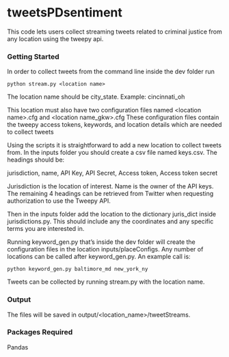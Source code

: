 # tweetsPDsentiment
This code lets users collect streaming tweets related to criminal justice from any location using the tweepy api. 
### Getting Started
In order to collect tweets from the command line inside the dev folder run

    python stream.py <location name>
    
The location name should be city_state. 
Example: cincinnati_oh

This location must also have two configuration files named \<location name\>.cfg and \<location name_gkw\>.cfg
These configuration files contain the tweepy access tokens, keywords, and location details which are needed to collect tweets

Using the scripts it is straightforward to add a new location to collect tweets from.  In the inputs folder you should create a csv file named keys.csv. The headings should be: 

jurisdiction, name, API Key, API Secret, Access token, Access token secret

Jurisdiction is the location of interest. Name is the owner of the API keys. The remaining 4 headings can be retrieved from Twitter when requesting authorization to use the Tweepy API.

Then in the inputs folder add the location to the dictionary juris_dict inside jurisdictions.py. This should include any the coordinates and any specific terms you are interested in.

Running keyword_gen.py that’s inside the dev folder will create the configuration files in the location inputs/placeConfigs. Any number of locations can be called after keyword_gen.py. An example call is:

    python keyword_gen.py baltimore_md new_york_ny

Tweets can be collected by running stream.py with the location name. 
### Output
The files will be saved in output/\<location_name\>/tweetStreams.
### Packages Required
Pandas

